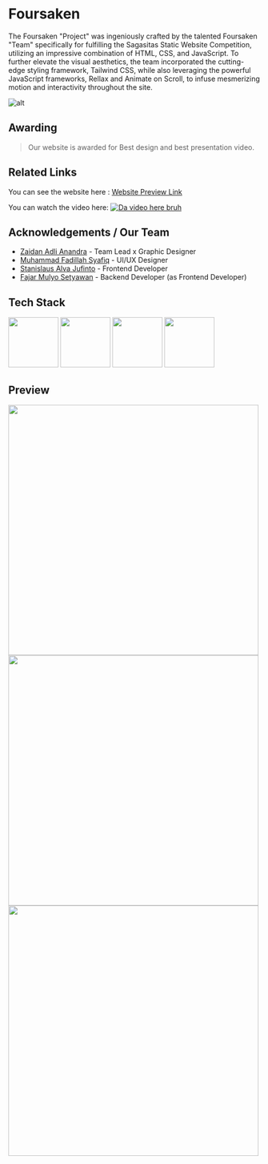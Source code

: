 # Foursaken

The Foursaken "Project" was ingeniously crafted by the talented Foursaken "Team" specifically for fulfilling the Sagasitas Static Website Competition, utilizing an impressive combination of HTML, CSS, and JavaScript. To further elevate the visual aesthetics, the team incorporated the cutting-edge styling framework, Tailwind CSS, while also leveraging the powerful JavaScript frameworks, Rellax and Animate on Scroll, to infuse mesmerizing motion and interactivity throughout the site.

![alt](https://media.discordapp.net/attachments/1021751620331126865/1090587427116171315/image.png?width=836&height=471)

## Awarding 
> Our website is awarded for Best design and best presentation video.

## Related Links
You can see the website here :
[Website Preview Link](https://foursaken.vercel.app/) 

You can watch the video here:
[![Da video here bruh](https://media.discordapp.net/attachments/1021751620331126865/1090595228689383514/image.png?width=839&height=471)](https://www.youtube.com/watch?v=7o2GpoC40Bw&ab_channel=Foursaken)

## Acknowledgements / Our Team

 - [Zaidan Adli Anandra](https://www.linkedin.com/in/zaidanadliii/) - Team Lead x Graphic Designer
 - [Muhammad Fadillah Syafiq](https://www.instagram.com/cy.apiq/) - UI/UX Designer
 - [Stanislaus Alva Jufinto](https://github.com/AlvaJufinto/) - Frontend Developer
 - [Fajar Mulyo Setyawan](https://github.com/jareeee) - Backend Developer (as Frontend Developer) 




## Tech Stack

<p float="left">
  <img src="https://media.discordapp.net/attachments/1021751620331126865/1090593498006302732/pngwing.com.png?width=471&height=471" width="100" />
  <img src="https://cdn.discordapp.com/attachments/1021751620331126865/1090593678344585236/logo-gd49bc00da_1920.png" width="100" />
  <img src="https://media.discordapp.net/attachments/1021751620331126865/1090593838202110002/2048px-Unofficial_JavaScript_logo_2.png?width=471&height=471" width="100" /> 
  <img src="https://media.discordapp.net/attachments/1021751620331126865/1052131301450338314/1024px-Tailwind_CSS_Logo.png?width=441&height=441" width="100" /> 
</p>

## Preview

<img src="https://media.discordapp.net/attachments/1021751620331126865/1090596551707082813/image.png" width="500" />

<img src="https://media.discordapp.net/attachments/1021751620331126865/1090596955375292416/image.png" width="500" />

<img src="https://media.discordapp.net/attachments/1021751620331126865/1090597199064354906/image.png" width="500" />

